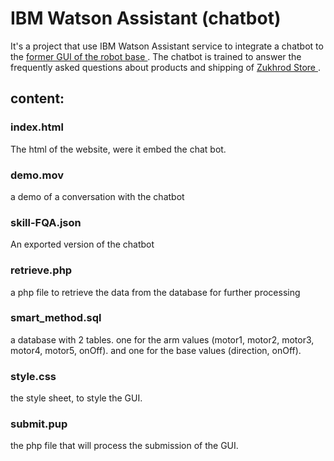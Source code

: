 # IBM Watson Assistant (chatbot) 
It's a project that use IBM Watson Assistant service to integrate a chatbot to the [former GUI of the robot base ](https://github.com/FatimahJabr/robot_base_GUI). The chatbot is trained to answer the frequently asked questions about products and shipping of [Zukhrod Store ](https://salla.sa/zukhrofstore/).

## content:

### index.html 
The html of the website, were it embed the chat bot. 

### demo.mov
a demo of a conversation with the chatbot

### skill-FQA.json
An exported version of the chatbot

### retrieve.php
a php file to retrieve the data from the database for further processing 

### smart_method.sql 
a database with 2 tables. one for the arm values (motor1, motor2, motor3, motor4, motor5, onOff).
and one for the base values (direction, onOff).

### style.css
the style sheet, to style the GUI.

### submit.pup
the php file that will process the submission of the GUI. 
